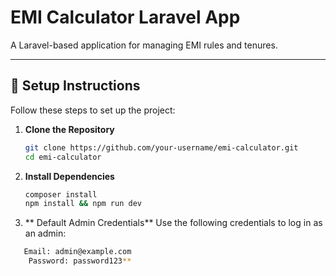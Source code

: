 # EMI Calculator Laravel App

A Laravel-based application for managing EMI rules and tenures.

---

## 🔧 Setup Instructions

Follow these steps to set up the project:

1. **Clone the Repository**
   ```bash
   git clone https://github.com/your-username/emi-calculator.git
   cd emi-calculator

2. **Install Dependencies**
    ```bash
    composer install
    npm install && npm run dev
3. ** Default Admin Credentials**
Use the following credentials to log in as an admin:
```bash
   Email: admin@example.com
    Password: password123**
